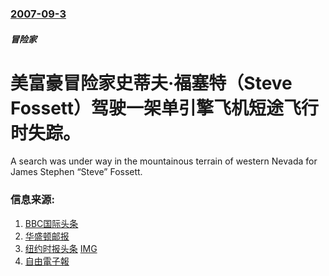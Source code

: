 ### [2007-09-3](/news/2007/09/3/index.md)

##### 冒险家
# 美富豪冒险家史蒂夫·福塞特（Steve Fossett）驾驶一架单引擎飞机短途飞行时失踪。

A search was under way in the mountainous terrain of western Nevada for James Stephen “Steve” Fossett.


### 信息来源:

1. [BBC国际头条](http://news.bbc.co.uk/2/hi/americas/6978818.stm)
2. [华盛顿邮报](http://www.washingtonpost.com/wp-dyn/content/article/2007/09/04/AR2007090401036.html?hpid=artslot)
3. [纽约时报头条](http://www.nytimes.com/2007/09/04/us/04cnd-aviator.html?_r=1&hp&oref=slogin) [IMG](https://static01.nyt.com/images/2007/09/04/us/04cnd_fossett.75.jpg)
4. [自由電子報](https://web.archive.org/web/20070929083142/http://www.libertytimes.com.tw/2007/new/sep/5/today-int4.htm)
